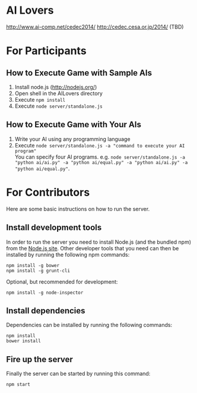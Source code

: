 AI Lovers
========

http://www.ai-comp.net/cedec2014/
http://cedec.cesa.or.jp/2014/ (TBD)

# For Participants

## How to Execute Game with Sample AIs

1. Install node.js (http://nodejs.org/)
2. Open shell in the AILovers directory
3. Execute ```npm install```
4. Execute ```node server/standalone.js```

## How to Execute Game with Your AIs

1. Write your AI using any programming language
2. Execute ```node server/standalone.js -a "command to execute your AI program"```  
You can specify four AI programs.
e.g. ```node server/standalone.js -a "python ai/ai.py" -a "python ai/equal.py" -a "python ai/ai.py" -a "python ai/equal.py"```.

# For Contributors
Here are some basic instructions on how to run the server.

## Install development tools
In order to run the server you need to install Node.js (and the bundled npm) from the [Node.js site](http://nodejs.org/).
Other developer tools that you need can then be installed by running the following npm commands:
```
npm install -g bower
npm install -g grunt-cli
```

Optional, but recommended for development:
```
npm install -g node-inspector
```

## Install dependencies
Dependencies can be installed by running the following commands:
```
npm install
bower install
```

## Fire up the server
Finally the server can be started by running this command:
```
npm start
```
